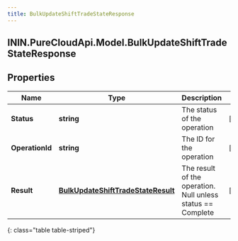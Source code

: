 ```yaml
---
title: BulkUpdateShiftTradeStateResponse
---
```

## ININ.PureCloudApi.Model.BulkUpdateShiftTradeStateResponse

## Properties

|Name | Type | Description | Notes|
|------------ | ------------- | ------------- | -------------|
| **Status** | **string** | The status of the operation | [optional] |
| **OperationId** | **string** | The ID for the operation | [optional] |
| **Result** | [**BulkUpdateShiftTradeStateResult**](BulkUpdateShiftTradeStateResult.html) | The result of the operation.  Null unless status &#x3D;&#x3D; Complete | [optional] |
{: class="table table-striped"}


